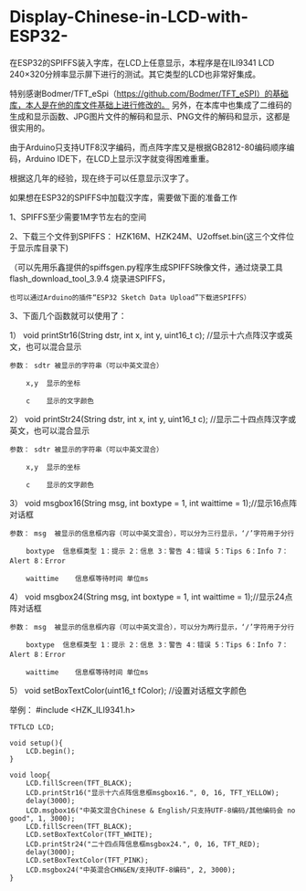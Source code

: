 # Display-Chinese-in-LCD-with-ESP32-
在ESP32的SPIFFS装入字库，在LCD上任意显示，本程序是在ILI9341 LCD 240×320分辨率显示屏下进行的测试。其它类型的LCD也非常好集成。

特别感谢Bodmer/TFT_eSpi（https://github.com/Bodmer/TFT_eSPI）的基础库，本人是在他的库文件基础上进行修改的。
另外，在本库中也集成了二维码的生成和显示函数、JPG图片文件的解码和显示、PNG文件的解码和显示，这都是很实用的。

由于Arduino只支持UTF8汉字编码，而点阵字库又是根据GB2812-80编码顺序编码，Arduino IDE下，在LCD上显示汉字就变得困难重重。

根据这几年的经验，现在终于可以任意显示汉字了。

如果想在ESP32的SPIFFS中加载汉字库，需要做下面的准备工作

1、SPIFFS至少需要1M字节左右的空间

2、下载三个文件到SPIFFS： HZK16M、HZK24M、U2offset.bin(这三个文件位于显示库目录下)

  （可以先用乐鑫提供的spiffsgen.py程序生成SPIFFS映像文件，通过烧录工具flash_download_tool_3.9.4 烧录进SPIFFS，
  
    也可以通过Arduino的插件“ESP32 Sketch Data Upload”下载进SPIFFS）
    
3、下面几个函数就可以使用了：

1） void printStr16(String dstr, int x, int y, uint16_t c);   //显示十六点阵汉字或英文，也可以混合显示

	参数：	sdtr 被显示的字符串（可以中英文混合）
	
		x,y  显示的坐标
			
		c    显示的文字颜色
			
			
2）	void printStr24(String dstr, int x, int y, uint16_t c);   //显示二十四点阵汉字或英文，也可以混合显示

	参数：	sdtr 被显示的字符串（可以中英文混合）
	
		x,y  显示的坐标
			
		c    显示的文字颜色	
			
3）	void msgbox16(String msg, int boxtype = 1, int waittime = 1);//显示16点阵对话框

	参数：	msg  被显示的信息框内容（可以中英文混合），可以分为三行显示，‘/’字符用于分行
	
		boxtype  信息框类型 1：提示 2：信息 3：警告 4：错误 5：Tips 6：Info 7：Alert 8：Error
			
		waittime	信息框等待时间 单位ms    
			
4）	void msgbox24(String msg, int boxtype = 1, int waittime = 1);//显示24点阵对话框

	参数：	msg  被显示的信息框内容（可以中英文混合），可以分为两行显示，‘/’字符用于分行
	
		boxtype  信息框类型 1：提示 2：信息 3：警告 4：错误 5：Tips 6：Info 7：Alert 8：Error
			
		waittime	信息框等待时间 单位ms  
			
5） void setBoxTextColor(uint16_t fColor); //设置对话框文字颜色


举例： 
	#include <HZK_ILI9341.h>

	TFTLCD LCD;

	void setup(){
		LCD.begin();
	}

	void loop{
		LCD.fillScreen(TFT_BLACK);
		LCD.printStr16("显示十六点阵信息框msgbox16.", 0, 16, TFT_YELLOW);
		delay(3000);
		LCD.msgbox16("中英文混合Chinese & English/只支持UTF-8编码/其他编码会 no good", 1, 3000);
		LCD.fillScreen(TFT_BLACK);
		LCD.setBoxTextColor(TFT_WHITE);
		LCD.printStr24("二十四点阵信息框msgbox24.", 0, 16, TFT_RED);
		delay(3000);
		LCD.setBoxTextColor(TFT_PINK);
		LCD.msgbox24("中英混合CHN&EN/支持UTF-8编码", 2, 3000);
	}
